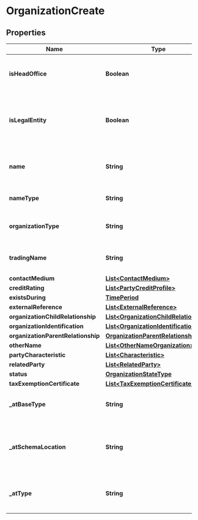 # OrganizationCreate

## Properties
Name | Type | Description | Notes
------------ | ------------- | ------------- | -------------
**isHeadOffice** | **Boolean** | If value is true, the organization is the head office |  [optional]
**isLegalEntity** | **Boolean** | If value is true, the organization is a legal entity known by a national referential. |  [optional]
**name** | **String** | Organization name (department name for example) |  [optional]
**nameType** | **String** | Type of the name : Co, Inc, Ltd,… |  [optional]
**organizationType** | **String** | Type of Organization (company, department...) |  [optional]
**tradingName** | **String** | Name that the organization (unit) trades under | 
**contactMedium** | [**List&lt;ContactMedium&gt;**](ContactMedium.md) |  |  [optional]
**creditRating** | [**List&lt;PartyCreditProfile&gt;**](PartyCreditProfile.md) |  |  [optional]
**existsDuring** | [**TimePeriod**](TimePeriod.md) |  |  [optional]
**externalReference** | [**List&lt;ExternalReference&gt;**](ExternalReference.md) |  |  [optional]
**organizationChildRelationship** | [**List&lt;OrganizationChildRelationship&gt;**](OrganizationChildRelationship.md) |  |  [optional]
**organizationIdentification** | [**List&lt;OrganizationIdentification&gt;**](OrganizationIdentification.md) |  |  [optional]
**organizationParentRelationship** | [**OrganizationParentRelationship**](OrganizationParentRelationship.md) |  |  [optional]
**otherName** | [**List&lt;OtherNameOrganization&gt;**](OtherNameOrganization.md) |  |  [optional]
**partyCharacteristic** | [**List&lt;Characteristic&gt;**](Characteristic.md) |  |  [optional]
**relatedParty** | [**List&lt;RelatedParty&gt;**](RelatedParty.md) |  |  [optional]
**status** | [**OrganizationStateType**](OrganizationStateType.md) |  |  [optional]
**taxExemptionCertificate** | [**List&lt;TaxExemptionCertificate&gt;**](TaxExemptionCertificate.md) |  |  [optional]
**_atBaseType** | **String** | When sub-classing, this defines the super-class |  [optional]
**_atSchemaLocation** | **String** | A URI to a JSON-Schema file that defines additional attributes and relationships |  [optional]
**_atType** | **String** | When sub-classing, this defines the sub-class entity name |  [optional]
